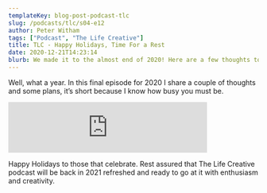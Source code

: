 ```yaml
---
templateKey: blog-post-podcast-tlc
slug: /podcasts/tlc/s04-e12
author: Peter Witham
tags: ["Podcast", "The Life Creative"]
title: TLC - Happy Holidays, Time For a Rest
date: 2020-12-21T14:23:14
blurb: We made it to the almost end of 2020! Here are a few thoughts to wrap it all up.
---
```


Well, what a year. In this final episode for 2020 I share a couple of thoughts and some plans, it’s short because I know how busy you must be.

<iframe src="https://anchor.fm/peter-witham/embed/episodes/Happy-Holidays--Time-for-a-Rest-enkrun" height="102px" width="400px" frameborder="0" scrolling="no"></iframe>

Happy Holidays to those that celebrate. Rest assured that The Life Creative podcast will be back in 2021 refreshed and ready to go at it with enthusiasm and creativity.
